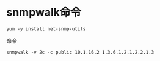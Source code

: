 # snmpwalk命令
```
yum -y install net-snmp-utils
```

命令
```
snmpwalk -v 2c -c public 10.1.16.2 1.3.6.1.2.1.2.2.1.3
```
